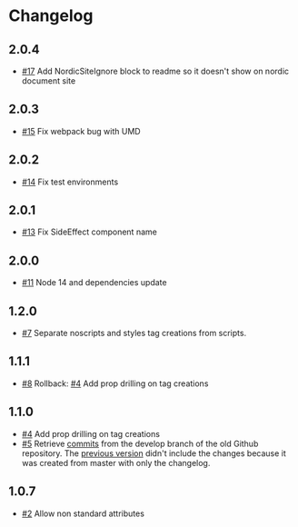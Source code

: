 # Changelog

## 2.0.4

- [#17](https://github.com/mercadolibre/fury_frontend-head/pull/17) Add NordicSiteIgnore block to readme so it doesn't show on nordic document site

## 2.0.3

- [#15](https://github.com/mercadolibre/fury_frontend-head/pull/15) Fix webpack bug with UMD

## 2.0.2

- [#14](https://github.com/mercadolibre/fury_frontend-head/pull/14) Fix test environments

## 2.0.1

- [#13](https://github.com/mercadolibre/fury_frontend-head/pull/13) Fix SideEffect component name

## 2.0.0

- [#11](https://github.com/mercadolibre/fury_frontend-head/pull/11) Node 14 and dependencies update

## 1.2.0

- [#7](https://github.com/mercadolibre/fury_frontend-head/pull/7) Separate noscripts and styles tag creations from scripts.

## 1.1.1

- [#8](https://github.com/mercadolibre/fury_frontend-head/pull/8) Rollback: [#4](https://github.com/mercadolibre/frontend-head/pull/4) Add prop drilling on tag creations

## 1.1.0

- [#4](https://github.com/mercadolibre/frontend-head/pull/4) Add prop drilling on tag creations
- [#5](https://github.com/mercadolibre/fury_frontend-head/pull/5) Retrieve [commits](https://github.com/mercadolibre/frontend-head/pull/2) from the develop branch of the old Github repository. The [previous version](https://github.com/mercadolibre/fury_frontend-head/blob/master/CHANGELOG.md#107) didn't include the changes because it was created from master with only the changelog.

## 1.0.7

- [#2](https://github.com/mercadolibre/frontend-head/pull/2) Allow non standard attributes
